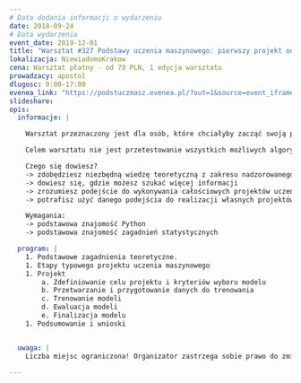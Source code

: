 ```yaml
---
# Data dodania informacji o wydarzeniu
date: 2018-09-24
# Data wydarzenia
event_date: 2019-12-01
title: "Warsztat #327 Podstawy uczenia maszynowego: pierwszy projekt od A do Z"
lokalizacja: NiewiadomoKrakow
cena: Warsztat płatny - od 79 PLN, 1 edycja warsztatu
prowadzacy: apostol
dlugosc: 9:00-17:00
evenea_link: "https://podstuczmasz.evenea.pl/?out=1&source=event_iframe"
slideshare:
opis:
  informacje: |

    Warsztat przeznaczony jest dla osób, które chciałyby zacząć swoją przygodę z uczeniem maszynowym (ML) od strony bardzo praktycznej - uczenie się poprzez wykonanie całościowego projektu począwszy od pobierania i procesowania danych poprzez eksplorację danych aż po trenowanie i wybór ostatecznego modelu do predykcji. Niezbędne minimum teoretyczne będzie wplecione bezpośrednio w wykonanie poszczególnych etapów projektu, żeby rozumieć sens wykonywanych czynności.

    Celem warsztatu nie jest przetestowanie wszystkich możliwych algorytmów uczenia maszynowego, lecz bazując na kilku najbardziej skutecznych i popularnych algorytmach pokazać, jak całościowo rozwiązywać problemy - od zbierania i przygotowania danych aż po przygotowanie ostatecznego modelu do predykcji.

    Czego się dowiesz?
    -> zdobędziesz niezbędną wiedzę teoretyczną z zakresu nadzorowanego uczenia maszynowego 
    -> dowiesz się, gdzie możesz szukać więcej informacji 
    -> zrozumiesz podejście do wykonywania całościowych projektów uczenia maszynowego
    -> potrafisz użyć danego podejścia do realizacji własnych projektów

    Wymagania:
    -> podstawowa znajomość Python
    -> podstawowa znajomość zagadnień statystycznych

  program: |
    1. Podstawowe zagadnienia teoretyczne.
    1. Etapy typowego projektu uczenia maszynowego
    1. Projekt 
        a. Zdefiniowanie celu projektu i kryteriów wyboru modelu
        b. Przetwarzanie i przygotowanie danych do trenowania
        c. Trenowanie modeli
        d. Ewaluacja modeli
        e. Finalizacja modelu
    1. Podsumowanie i wnioski


  uwaga: |
    Liczba miejsc ograniczona! Organizator zastrzega sobie prawo do zmiany lokalizacji wydarzenia oraz jego odwołania w przypadku niezgłoszenia się minimalnej liczby uczestników.

---
```

